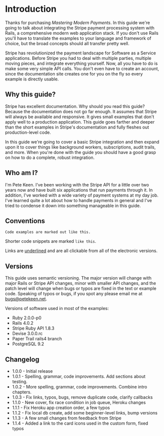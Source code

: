 # Introduction

Thanks for purchasing *Mastering Modern Payments*. In this guide we're going to talk about integrating the Stripe payment processing system with Rails, a comprehensive modern web application stack. If you don't use Rails you'll have to translate the examples to your language and framework of choice, but the broad concepts should all transfer pretty well.

Stripe has revolutionized the payment landscape for Software as a Service applications. Before Stripe you had to deal with multiple parties, multiple moving pieces, and integrate everything yourself. Now, all you have to do is make some very simple API calls. You don't even have to create an account, since the documentation site creates one for you on the fly so every example is directly usable.

## Why this guide?

Stripe has excellent documentation. Why should you read this guide? Because the documentation does not go far enough. It assumes that Stripe will always be available and responsive. It gives small examples that don't apply well to a production application. This guide goes farther and deeper than the short examples in Stripe's documentation and fully fleshes out production-level code.

In this guide we're going to cover a basic Stripe integration and then expand upon it to cover things like background workers, subscriptions, audit trails, and more. When you're done with the guide you should have a good grasp on how to do a complete, robust integration.

## Who am I?

I'm Pete Keen. I've been working with the Stripe API for a little over two years now and have built six applications that run payments through it. In addition, I've worked with a wide variety of payment systems at my day job. I've learned quite a lot about how to handle payments in general and I've tried to condense it down into something manageable in this guide.

## Conventions

```text
Code examples are marked out like this.
```

Shorter code snippets are marked `like this`.

Links are [underlined](http://www.petekeen.net) and are all clickable from all of the electronic versions.

## Versions

This guide uses semantic versioning. The major version will change with major Rails or Stripe API changes, minor with smaller API changes, and the patch level will change when bugs or typos are fixed in the text or example code. Speaking of typos or bugs, if you spot any please email me at [bugs@petekeen.net](mailto:bugs@petekeen.com).

Versions of software used in most of the examples:

* Ruby 2.0.0-p0
* Rails 4.0.2
* Stripe Ruby API 1.8.3
* Devise 3.0.0.rc
* Paper Trail rails4 branch
* PostgreSQL 9.2

## Changelog

* 1.0.0 - Initial release
* 1.0.1 - Spelling, grammar, code improvements. Add sections about testing.
* 1.0.2 - More spelling, grammar, code improvements. Combine intro chapters.
* 1.0.3 - Fix links, typos, bugs, remove duplicate code, clarify callbacks
* 1.1.0 - New cover, fix race condition in job queue, Heroku changes
* 1.1.1 - Fix Heroku app creation order, a few typos
* 1.1.2 - Fix local db create, add some beginner-level links, bump versions
* 1.1.3 - A few small changes from feedback from Stripe
* 1.1.4 - Added a link to the card icons used in the custom form, fixed typos
